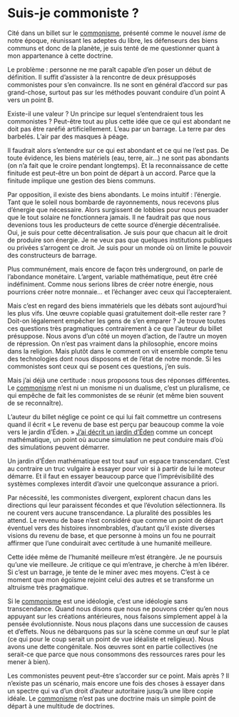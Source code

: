 # Suis-je commoniste ?

Cité dans un billet sur le [commonisme](http://fr.wiktionary.org/wiki/commoniste), présenté comme le nouvel *isme* de notre époque, réunissant les adeptes du libre, les défenseurs des biens communs et donc de la planète, je suis tenté de me questionner quant à mon appartenance à cette doctrine.<span id="more-33757"></span>

Le problème : personne ne me paraît capable d’en poser un début de définition. Il suffit d’assister à la rencontre de deux présupposés commonistes pour s’en convaincre. Ils ne sont en général d’accord sur pas grand-chose, surtout pas sur les méthodes pouvant conduire d’un point A vers un point B.

Existe-il une valeur ? Un principe sur lequel s’entendraient tous les commonistes ? Peut-être tout au plus cette idée que ce qui est abondant ne doit pas être raréfié artificiellement. L’eau par un barrage. La terre par des barbelés. L’air par des masques à péage.

Il faudrait alors s’entendre sur ce qui est abondant et ce qui ne l’est pas. De toute évidence, les biens matériels (eau, terre, air…) ne sont pas abondants (on n’a fait que le croire pendant longtemps). Et la reconnaissance de cette finitude est peut-être un bon point de départ à un accord. Parce que la finitude implique une gestion des biens communs.

Par opposition, il existe des biens abondants. Le moins intuitif : l’énergie. Tant que le soleil nous bombarde de rayonnements, nous recevons plus d’énergie que nécessaire. Alors surgissent de lobbies pour nous persuader que le tout solaire ne fonctionnera jamais. Il ne faudrait pas que nous devenions tous les producteurs de cette source d’énergie décentralisée. Oui, je suis pour cette décentralisation. Je suis pour que chacun ait le droit de produire son énergie. Je ne veux pas que quelques institutions publiques ou privées s’arrogent ce droit. Je suis pour un monde où on limite le pouvoir des constructeurs de barrage.

Plus communément, mais encore de façon très underground, on parle de l’abondance monétaire. L’argent, variable mathématique, peut être créé indéfiniment. Comme nous serions libres de créer notre énergie, nous pourrions créer notre monnaie… et l’échanger avec ceux qui l’accepteraient.

Mais c’est en regard des biens immatériels que les débats sont aujourd’hui les plus vifs. Une œuvre copiable quasi gratuitement doit-elle rester rare ? Doit-on légalement empêcher les gens de s’en emparer ? Je trouve toutes ces questions très pragmatiques contrairement à ce que l’auteur du billet présuppose. Nous avons d’un côté un moyen d’action, de l’autre un moyen de répression. On n’est pas vraiment dans la philosophie, encore moins dans la religion. Mais plutôt dans le comment on vit ensemble compte tenu des technologies dont nous disposons et de l’état de notre monde. Si les commonistes sont ceux qui se posent ces questions, j’en suis.

Mais j’ai déjà une certitude : nous proposons tous des réponses différentes. Le [commonisme](http://fr.wiktionary.org/wiki/commoniste) n’est ni un monisme ni un dualisme, c’est un pluralisme, ce qui empêche de fait les commonistes de se réunir (et même bien souvent de se reconnaître).

L’auteur du billet néglige ce point ce qui lui fait commettre un contresens quand il écrit « Le revenu de base est perçu par beaucoup comme la voie vers le jardin d’Éden. » [J’ai décrit un jardin d’Éden](https://tcrouzet.com/2013/02/18/le-revenu-de-base-comme-jardin-deden/) comme un concept mathématique, un point où aucune simulation ne peut conduire mais d’où des simulations peuvent démarrer.

Un jardin d’Éden mathématique est tout sauf un espace transcendant. C’est au contraire un truc vulgaire à essayer pour voir si à partir de lui le moteur démarre. Et il faut en essayer beaucoup parce que l’imprévisibilité des systèmes complexes interdit d’avoir une quelconque assurance a priori.

Par nécessité, les commonistes divergent, explorent chacun dans les directions qui leur paraissent fécondes et que l’évolution sélectionnera. Ils ne courent vers aucune transcendance. La pluralité des possibles les attend. Le revenu de base n’est considéré que comme un point de départ éventuel vers des histoires innombrables, d’autant qu’il existe diverses visions du revenu de base, et que personne à moins un fou ne pourrait affirmer que l’une conduirait avec certitude à une humanité meilleure.

Cette idée même de l’humanité meilleure m’est étrangère. Je ne poursuis qu’une vie meilleure. Je critique ce qui m’entrave, je cherche à m’en libérer. Si c’est un barrage, je tente de le miner avec mes moyens. C’est à ce moment que mon égoïsme rejoint celui des autres et se transforme un altruisme très pragmatique.

Si le [commonisme](http://fr.wiktionary.org/wiki/commoniste) est une idéologie, c’est une idéologie sans transcendance. Quand nous disons que nous ne pouvons créer qu’en nous appuyant sur les créations antérieures, nous faisons simplement appel à la pensée évolutionniste. Nous nous plaçons dans une succession de causes et d’effets. Nous ne débarquons pas sur la scène comme un œuf sur le plat (ce qui pour le coup serait un point de vue idéaliste et religieux). Nous avons une dette congénitale. Nos œuvres sont en partie collectives (ne serait-ce que parce que nous consommons des ressources rares pour les mener à bien).

Les commonistes peuvent peut-être s’accorder sur ce point. Mais après ? Il n’existe pas un scénario, mais encore une fois des choses à essayer dans un spectre qui va d’un droit d’auteur autoritaire jusqu’à une libre copie idéale. Le [commonisme](http://fr.wiktionary.org/wiki/commoniste) n’est pas une doctrine mais un simple point de départ à une multitude de doctrines.